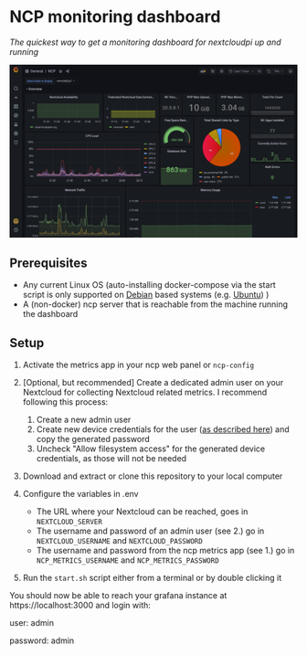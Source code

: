# NCP monitoring dashboard

*The quickest way to get a monitoring dashboard for nextcloudpi up and running*

![img.png](preview.png)

## Prerequisites

* Any current Linux OS (auto-installing docker-compose via the start script is only supported on [Debian](https://debian.org) based systems (e.g. [Ubuntu](https://ubuntu.com)) )
* A (non-docker) ncp server that is reachable from the machine running the dashboard

## Setup

1. Activate the metrics app in your ncp web panel or `ncp-config`
2. [Optional, but recommended] Create a dedicated admin user on your Nextcloud for collecting Nextcloud related metrics. I recommend following this process:
    1. Create a new admin user
    2. Create new device credentials for the user ([as described here](https://docs.nextcloud.com/server/stable/user_manual/en/session_management.html)) and copy the generated password
    3. Uncheck "Allow filesystem access" for the generated device credentials, as those will not be needed
3. Download and extract or clone this repository to your local computer
4. Configure the variables in .env
    * The URL where your Nextcloud can be reached, goes in `NEXTCLOUD_SERVER`
    * The username and password of an admin user (see 2.) go in `NEXTCLOUD_USERNAME` and `NEXTCLOUD_PASSWORD`
    * The username and password from the ncp metrics app (see 1.) go in `NCP_METRICS_USERNAME` and `NCP_METRICS_PASSWORD`

5. Run the `start.sh` script either from a terminal or by double clicking it

You should now be able to reach your grafana instance at https://localhost:3000 and login with:

user: admin

password: admin
